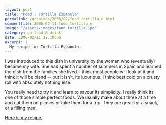 ```yaml
---
layout: post
title: "Food : Tortilla Espanola"
permalink: /archives/2006/02/food_tortilla_e.html
commentfile: 2006-02-11-food_tortilla_e
image: "/assets/images/food_tortilla.jpg"
category: on food & drink
date: 2006-02-11 12:10:00
excerpt: |
  My recipe for Tortilla Espanola.
---
```


I was introduced to this dish in university by the woman who (eventually) became my wife. She had spent a number of summers in Spain and learned the dish from the families she lived. I think most people will look at it and think it will be bland -- but it isn't, its luxurious. I think best cold on a crusty roll with absolutely nothing else.

You really need to try it and learn to savour its simplicity. I really think its one of those simple perfect foods. We usually make about three at a time and eat them on picnics or take them for a trip. They are great for a snack, or a filling meal.

[Here is my recipe.](https://mahnke.net/recipes/tortilla_espanola/)
